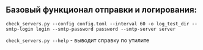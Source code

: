 ## Базовый функционал отправки и логирования:

`check_servers.py --config config.toml --interval 60 -o log_test_dir --smtp-login login --smtp-password password --smtp-server server`

`check_servers.py --help` - выводит справку по утилите
